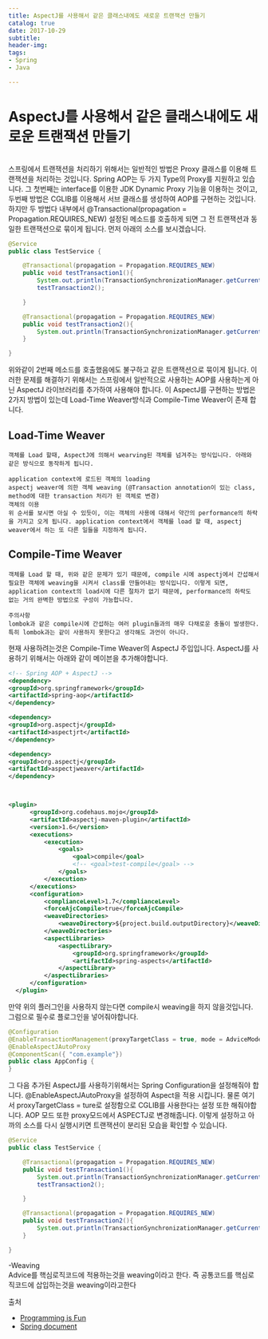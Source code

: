 ```yaml
---
title: AspectJ를 사용해서 같은 클래스내에도 새로운 트랜잭션 만들기
catalog: true
date: 2017-10-29
subtitle:
header-img:
tags:
- Spring
- Java

---
```


# AspectJ를 사용해서 같은 클래스내에도 새로운 트랜잭션 만들기

<br>
스프링에서 트랜잭션을 처리하기 위해서는 일반적인 방법은 Proxy 클래스를 이용해 트랜잭션을 처리하는 것입니다. Spring AOP는 두 가지 Type의 Proxy를 지원하고 있습니다. 그 첫번째는 interface를 이용한 JDK Dynamic Proxy 기능을 이용하는 것이고, 두번째 방법은 CGLIB를 이용해서 서브 클래스를 생성하여 AOP를 구현하는 것입니다. 하지만 두 방법다 내부에서 @Transactional(propagation = Propagation.REQUIRES_NEW) 설정된 메소드를 호출하게 되면 그 전 트랜잭션과 동일한 트랜잭션으로 묶이게 됩니다. 먼저 아래의 소스를 보시겠습니다.

```java
@Service
public class TestService {

	@Transactional(propagation = Propagation.REQUIRES_NEW)
	public void testTransaction1(){
		System.out.println(TransactionSynchronizationManager.getCurrentTransactionName()); //com.example.demo.TestService.testTransaction1
		testTransaction2();

	}

	@Transactional(propagation = Propagation.REQUIRES_NEW)
	public void testTransaction2(){
		System.out.println(TransactionSynchronizationManager.getCurrentTransactionName()); //com.example.demo.TestService.testTransaction1
	}

}
```

위와같이 2번째 메소드를 호출했음에도 불구하고 같은 트랜잭션으로 묶이게 됩니다. 이러한 문제를 해결하기 위해서는 스프링에서 일반적으로 사용하는 AOP를 사용하는게 아닌 AspectJ 라이브러리를 추가하여 사용해야 합니다. 이 AspectJ를 구현하는  방법은 2가지 방법이 있는데 Load-Time Weaver방식과 Compile-Time Weaver이 존재 합니다.

## Load-Time Weaver

```
객체를 Load 할때, AspectJ에 의해서 wearving된 객체를 넘겨주는 방식입니다. 아래와 같은 방식으로 동작하게 됩니다.

application context에 로드된 객체의 loading
aspectj weaver에 의한 객체 weaving (@Transaction annotation이 있는 class, method에 대한 transaction 처리가 된 객체로 변경)
객체의 이용
위 순서를 보시면 아실 수 있듯이, 이는 객체의 사용에 대해서 약간의 performance의 하락을 가지고 오게 됩니다. application context에서 객체를 load 할 때, aspectj weaver에서 하는 또 다른 일들을 지정하게 됩니다.
```

## Compile-Time Weaver

```
객체를 Load 할 때, 위와 같은 문제가 있기 때문에, compile 시에 aspectj에서 간섭해서 필요한 객체에 weaving을 시켜서 class를 만들어내는 방식입니다. 이렇게 되면, application context의 load시에 다른 절차가 없기 때문에, performance의 하락도 없는 거의 완벽한 방법으로 구성이 가능합니다.

주의사항
lombok과 같은 compile시에 간섭하는 여러 plugin들과의 매우 다채로운 충돌이 발생한다. 특히 lombok과는 같이 사용하지 못한다고 생각해도 과언이 아니다.
```

현재 사용하려는것은 Compile-Time Weaver의 AspectJ 주입입니다. AspectJ를 사용하기 위해서는 아래와 같이 메이븐을 추가해야합니다.

```xml
<!-- Spring AOP + AspectJ -->
<dependency>
<groupId>org.springframework</groupId>
<artifactId>spring-aop</artifactId>
</dependency>

<dependency>
<groupId>org.aspectj</groupId>
<artifactId>aspectjrt</artifactId>
</dependency>

<dependency>
<groupId>org.aspectj</groupId>
<artifactId>aspectjweaver</artifactId>
</dependency>



<plugin>
      <groupId>org.codehaus.mojo</groupId>
      <artifactId>aspectj-maven-plugin</artifactId>
      <version>1.6</version>
      <executions>
          <execution>
              <goals>
                  <goal>compile</goal>
                  <!-- <goal>test-compile</goal> -->
              </goals>
          </execution>
      </executions>
      <configuration>
          <complianceLevel>1.7</complianceLevel>
          <forceAjcCompile>true</forceAjcCompile>
          <weaveDirectories>
              <weaveDirectory>${project.build.outputDirectory}</weaveDirectory>
          </weaveDirectories>
          <aspectLibraries>
              <aspectLibrary>
                  <groupId>org.springframework</groupId>
                  <artifactId>spring-aspects</artifactId>
              </aspectLibrary>
          </aspectLibraries>
      </configuration>
  </plugin>
```
만약 위의 플러그인을 사용하지 않는다면 compile시 weaving을 하지 않을것입니다. 그럼으로 필수로 플로그인을 넣어줘야합니다.

```java
@Configuration
@EnableTransactionManagement(proxyTargetClass = true, mode = AdviceMode.ASPECTJ)
@EnableAspectJAutoProxy
@ComponentScan({ "com.example"})
public class AppConfig {
}

```
그 다음 추가된 AspectJ를 사용하기위해서는 Spring Configuration을 설정해줘야 합니다. @EnableAspectJAutoProxy을 설정하여 Aspect을 적용 시킵니다. 물론 여기서 proxyTargetClass = ture로 설정함으로 CGLIB를 사용한다는 설정 또한 해줘야합니다. AOP 모드 또한 proxy모드에서 ASPECTJ로 변경해줍니다. 이렇게 설정하고 아까의 소스를 다시 실행시키면 트랜잭션이 분리된 모습을 확인할 수 있습니다.


```java
@Service
public class TestService {

	@Transactional(propagation = Propagation.REQUIRES_NEW)
	public void testTransaction1(){
		System.out.println(TransactionSynchronizationManager.getCurrentTransactionName()); //com.example.demo.TestService.testTransaction1
		testTransaction2();

	}

	@Transactional(propagation = Propagation.REQUIRES_NEW)
	public void testTransaction2(){
		System.out.println(TransactionSynchronizationManager.getCurrentTransactionName()); //com.example.demo.TestService.testTransaction2
	}

}
```

-Weaving<br>
Advice를 핵심로직코드에 적용하는것을 weaving이라고 한다. 즉 공통코드를 핵심로직코드에 삽입하는것을 weaving이라고한다

출처 <br>
* [Programming is Fun](http://netframework.tistory.com/entry/LTW-CTW를-이용한-Transactional의-사용)<br>
* [Spring document](https://docs.spring.io/spring/docs/4.2.x/spring-framework-reference/html/transaction.html)
